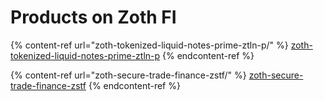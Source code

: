 # Products on Zoth FI

{% content-ref url="zoth-tokenized-liquid-notes-prime-ztln-p/" %}
[zoth-tokenized-liquid-notes-prime-ztln-p](zoth-tokenized-liquid-notes-prime-ztln-p/)
{% endcontent-ref %}

{% content-ref url="zoth-secure-trade-finance-zstf/" %}
[zoth-secure-trade-finance-zstf](zoth-secure-trade-finance-zstf/)
{% endcontent-ref %}
